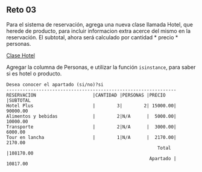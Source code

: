 ## Reto 03

Para el sistema de reservación, agrega una nueva clase llamada Hotel, que herede de producto, para incluir informacion extra acerce del mismo en la reservación. El subtotal, ahora será calculado por cantidad * precio * personas.

[Clase Hotel](./hotel.png)

Agregar la columna de Personas, e utilizar la función `isinstance`, para saber si es hotel o producto.

```
Desea conocer el apartado (si/no)?si
---------------------------------------------------------------
RESERVACION                     |CANTIDAD |PERSONAS |PRECIO   |SUBTOTAL 
Hotel Plus                      |        3|        2| 15000.00| 90000.00
Alimentos y bebidas             |        2|N/A      |  5000.00| 10000.00
Transporte                      |        2|N/A      |  3000.00|  6000.00
Tour en lancha                  |        1|N/A      |  2170.00|  2170.00
                                                        Total |108170.00
                                                     Apartado | 10817.00
```